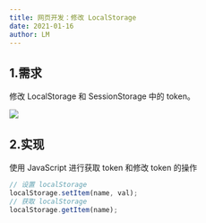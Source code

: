 ```yaml
---
title: 网页开发：修改 LocalStorage
date: 2021-01-16
author: LM
---
```


## 1.需求

修改 LocalStorage 和 SessionStorage 中的 token。

![](/images/drawingbed/img/202205051036044.png)

## 2.实现

使用 JavaScript 进行获取 token 和修改 token 的操作

```javascript
// 设置 localStorage
localStorage.setItem(name, val);
// 获取 localStorage
localStorage.getItem(name);
```
